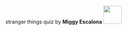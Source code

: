 stranger things quiz by <b>Miggy Escalona</b> <img src="https://s-media-cache-ak0.pinimg.com/564x/a6/7b/d0/a67bd09d2945704eae38ba2b6fda608b.jpg" style="width:50px;height:50px">
